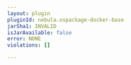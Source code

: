 ```yaml
---
layout: plugin
pluginId: nebula.ospackage-docker-base
jarSha1: INVALID
isJarAvailable: false
error: NONE
violations: []

---
```

